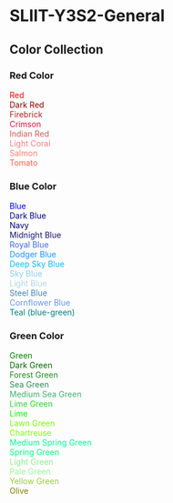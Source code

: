 # SLIIT-Y3S2-General



## Color Collection
### Red Color 
<span style="color: red">Red</span><br>
<span style="color: darkred">Dark Red</span><br>
<span style="color: firebrick">Firebrick</span><br>
<span style="color: crimson">Crimson</span><br>
<span style="color: indianred">Indian Red</span><br>
<span style="color: lightcoral">Light Coral</span><br>
<span style="color: salmon">Salmon</span><br>
<span style="color: tomato">Tomato</span><br>

### Blue Color 
<span style="color: blue">Blue</span><br>
<span style="color: darkblue">Dark Blue</span><br>
<span style="color: navy">Navy</span><br>
<span style="color: midnightblue">Midnight Blue</span><br>
<span style="color: royalblue">Royal Blue</span><br>
<span style="color: dodgerblue">Dodger Blue</span><br>
<span style="color: deepskyblue">Deep Sky Blue</span><br>
<span style="color: skyblue">Sky Blue</span><br>
<span style="color: lightblue">Light Blue</span><br>
<span style="color: steelblue">Steel Blue</span><br>
<span style="color: cornflowerblue">Cornflower Blue</span><br>
<span style="color: teal">Teal (blue-green)</span><br>

### Green Color 
<span style="color: green">Green</span><br>
<span style="color: darkgreen">Dark Green</span><br>
<span style="color: forestgreen">Forest Green</span><br>
<span style="color: seagreen">Sea Green</span><br>
<span style="color: mediumseagreen">Medium Sea Green</span><br>
<span style="color: limegreen">Lime Green</span><br>
<span style="color: lime">Lime</span><br>
<span style="color: lawngreen">Lawn Green</span><br>
<span style="color: chartreuse">Chartreuse</span><br>
<span style="color: mediumspringgreen">Medium Spring Green</span><br>
<span style="color: springgreen">Spring Green</span><br>
<span style="color: lightgreen">Light Green</span><br>
<span style="color: palegreen">Pale Green</span><br>
<span style="color: yellowgreen">Yellow Green</span><br>
<span style="color: olive">Olive</span><br>
